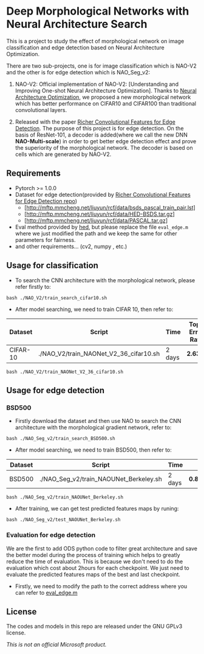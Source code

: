 # Deep Morphological Networks with Neural Architecture Search
This is a project to study the effect of morphological network on image classification and edge detection based on Neural Architecture Optimization.

There are two sub-projects, one is for image classification which is NAO-V2 and the other is for edge detection which is NAO_Seg_v2:

1. NAO-V2: Official implementation of NAO-V2: [Understanding and Improving One-shot Neural Architecture Optimization]. Thanks to [Neural Architecture Optimization](https://arxiv.org/abs/1808.07233), we proposed a new morphological network which has better performance on CIFAR10 and CIFAR100 than traditional convolutional layers.

2. Released with the paper [Richer Convolutional Features for Edge Detection](https://arxiv.org/abs/1612.02103). The purpose of this project is for edge detection. On the basis of ResNet-101, a decoder is added(where we call the new DNN **NAO-Multi-scale**) in order to get better edge detection effect and prove the superiority of the morphological network. The decoder is based on cells which are generated by NAO-V2.

## Requirements
* Pytorch >= 1.0.0
* Dataset for edge detection(provided by [Richer Convolutional Features for Edge Detection repo](https://github.com/yun-liu/rcf))
  * [http://mftp.mmcheng.net/liuyun/rcf/data/bsds_pascal_train_pair.lst]
  * [http://mftp.mmcheng.net/liuyun/rcf/data/HED-BSDS.tar.gz]
  * [http://mftp.mmcheng.net/liuyun/rcf/data/PASCAL.tar.gz]
* Eval method provided by [hed](https://github.com/xwjabc/hed/tree/c8ed5abc4d2b6ad2862b0d61cf6184ce2cdf3cae/eval), but please replace the file ```eval_edge.m``` where we just modified the path and we keep the same for other parameters for fairness.
* and other requirements... (cv2, numpy , etc.)

## Usage for classification
* To search the CNN architecture with the morphological network, please refer firstly to:
```
bash ./NAO_V2/train_search_cifar10.sh
```
* After model searching, we need to train CIFAR 10, then refer to:

| Dataset       | Script        | Time          | Top1 Error Rate  |
| ------------- | ------------- | ------------- | ------------- | 
|CIFAR-10       | ./NAO_V2/train_NAONet_V2_36_cifar10.sh | 2 days | **2.63%** | 
```
bash ./NAO_V2/train_NAONet_V2_36_cifar10.sh
```

## Usage for edge detection
### BSD500
* Firstly download the dataset and then use NAO to search the CNN architecture with the morphological gradient network, refer to:
```
bash ./NAO_Seg_v2/train_search_BSD500.sh
```
* After model searching, we need to train BSD500, then refer to:

| Dataset       | Script        | Time          | ODS  | OIS  |AP  |R50  |
| ------------- | ------------- | ------------- | ------------- | ------------- | ------------- | ------------- | 
|BSD500      | ./NAO_Seg_v2/train_NAOUNet_Berkeley.sh | 2 days | **0.814±0.001** |  **0.831±0.001** | **0.850±0.002** | **0.908±0.005** |
```
bash ./NAO_Seg_v2/train_NAOUNet_Berkeley.sh
```
* After training, we can get test predicted features maps by runing:
```
bash ./NAO_Seg_v2/test_NAOUNet_Berkeley.sh
```
### Evaluation for edge detection

We are the first to add ODS python code to filter great architecture and save the better model during the process of training which helps to greatly reduce the time of evaluation. This is because we don't need to do the evaluation which cost about 2hours for each checkpoint. We just need to evaluate the predicted features maps of the best and last checkpoint.

* Firstly, we need to modify the path to the correct address where you can refer to [eval_edge.m](https://github.com/giannifranchi/NAO_morpho/blob/master/NAO_Seg_v2/eval/eval_edge.m)

## License
The codes and models in this repo are released under the GNU GPLv3 license.


_This is not an official Microsoft product._
